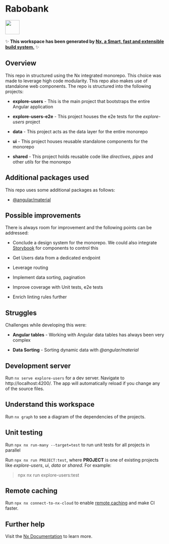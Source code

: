 # Rabobank

<a alt="Nx logo" href="https://nx.dev" target="_blank" rel="noreferrer"><img src="https://raw.githubusercontent.com/nrwl/nx/master/images/nx-logo.png" width="45"></a>

✨ **This workspace has been generated by [Nx, a Smart, fast and extensible build system.](https://nx.dev)** ✨

## Overview

This repo in structured using the Nx integrated monorepo. This choice was made to leverage high code modularity. This repo also makes use of standalone web components. The repo is structured into the following projects:

- **explore-users** - This is the main project that bootstraps the entire Angular application

- **explore-users-e2e** - This project houses the e2e tests for the _explore-users_ project

- **data** - This project acts as the data layer for the entire monorepo

- **ui** - This project houses reusable standalone components for the monorepo

- **shared** - This project holds reusable code like _directives_, _pipes_ and other _utils_ for the monorepo

## Additional packages used

This repo uses some additional packages as follows:

- [@angular/material](https://material.angular.io/)

## Possible improvements

There is always room for improvement and the following points can be addressed:

- Conclude a design system for the monorepo. We could also integrate [Storybook](https://nx.dev/packages/storybook) for components to control this

- Get Users data from a dedicated endpoint

- Leverage routing

- Implement data sorting, pagination

- Improve coverage with Unit tests, e2e tests

- Enrich linting rules further

## Struggles

Challenges while developing this were:

- **Angular tables** - Working with Angular data tables has always been very complex

- **Data Sorting** - Sorting dynamic data with _@angular/material_

## Development server

Run `nx serve explore-users` for a dev server. Navigate to http://localhost:4200/. The app will automatically reload if you change any of the source files.

## Understand this workspace

Run `nx graph` to see a diagram of the dependencies of the projects.

## Unit testing

Run `npx nx run-many --target=test` to run unit tests for all projects in parallel

Run `npx nx run PROJECT:test`, where **PROJECT** is one of existing projects like _explore-users_, _ui_, _data_ or _shared_. For example:

> npx nx run explore-users:test

## Remote caching

Run `npx nx connect-to-nx-cloud` to enable [remote caching](https://nx.app) and make CI faster.

## Further help

Visit the [Nx Documentation](https://nx.dev) to learn more.
